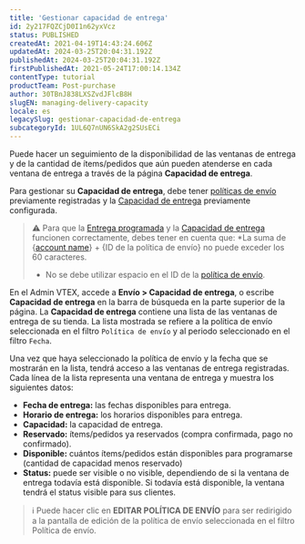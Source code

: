 ```yaml
---
title: 'Gestionar capacidad de entrega'
id: 2y217FQZCjD0I1n62yxVcz
status: PUBLISHED
createdAt: 2021-04-19T14:43:24.606Z
updatedAt: 2024-03-25T20:04:31.192Z
publishedAt: 2024-03-25T20:04:31.192Z
firstPublishedAt: 2021-05-24T17:00:14.134Z
contentType: tutorial
productTeam: Post-purchase
author: 30TBnJ838LXSZvdJFlcB8H
slugEN: managing-delivery-capacity
locale: es
legacySlug: gestionar-capacidad-de-entrega
subcategoryId: 1UL6Q7nUN6SkA2g2SUsECi
---
```


Puede hacer un seguimiento de la disponibilidad de las ventanas de entrega y de la cantidad de ítems/pedidos que aún pueden atenderse en cada ventana de entrega a través de la página **Capacidad de entrega**.

Para gestionar su **Capacidad de entrega**, debe tener [políticas de envío](https://help.vtex.com/es/tutorial/politica-de-envio--tutorials_140) previamente registradas y la [Capacidad de entrega](https://help.vtex.com/es/tutorial/entrega-agendada--22g3HAVCGLFiU7xugShOBi) previamente configurada. 

>⚠️ Para que la [Entrega programada](https://help.vtex.com/es/tutorial/scheduled-delivery--22g3HAVCGLFiU7xugShOBi) y la [Capacidad de entrega](https://help.vtex.com/es/tutorial/managing-delivery-capacity--2y217FQZCjD0I1n62yxVcz) funcionen correctamente, debes tener en cuenta que:
> *La suma de {[account name](https://help.vtex.com/es/tutorial/what-is-an-account-name--i0mIGLcg3QyEy8OCicEoC)} + {ID de la política de envío} no puede exceder los 60 caracteres.
> * No se debe utilizar espacio en el ID de la [política de envío](https://help.vtex.com/es/tutorial/criar-uma-politica-de-envio--66rJO4LKBdyMJOH6Z3dsaT).

En el Admin VTEX, accede a **Envío > Capacidad de entrega**, o escribe **Capacidad de entrega** en la barra de búsqueda en la parte superior de la página. La **Capacidad de entrega** contiene una lista de las ventanas de entrega de su tienda. La lista mostrada se refiere a la política de envío seleccionada en el filtro `Política de envío` y al periodo seleccionado en el filtro `Fecha`.

Una vez que haya seleccionado la política de envío y la fecha que se mostrarán en la lista, tendrá acceso a las ventanas de entrega registradas. Cada línea de la lista representa una ventana de entrega y muestra los siguientes datos:

*   **Fecha de entrega:** las fechas disponibles para entrega. 
*   **Horario de entrega:** los horarios disponibles para entrega. 
*   **Capacidad:** la capacidad de entrega. 
*   **Reservado:** ítems/pedidos ya reservados (compra confirmada, pago no confirmado). 
*   **Disponible:** cuántos ítems/pedidos están disponibles para programarse (cantidad de capacidad menos reservado) 
*   **Status:** puede ser visible o no visible, dependiendo de si la ventana de entrega todavía está disponible. Si todavía está disponible, la ventana tendrá el status visible para sus clientes. 

>ℹ️ Puede hacer clic en **EDITAR POLÍTICA DE ENVÍO** para ser redirigido a la pantalla de edición de la política de envío seleccionada en el filtro Política de envío.
